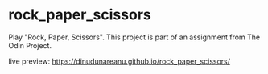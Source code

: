 # rock_paper_scissors

Play "Rock, Paper, Scissors". This project is part of an assignment from The Odin Project.

live preview: https://dinudunareanu.github.io/rock_paper_scissors/
